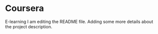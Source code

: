 
# Coursera
E-learning
I am editing the README file. Adding some more details about the project description.
